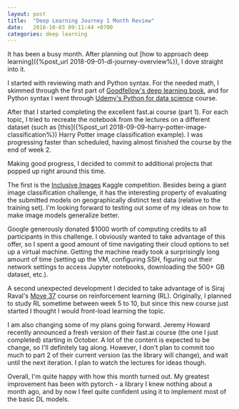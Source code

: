 ```yaml
---
layout: post
title:  "Deep Learning Journey 1 Month Review"
date:   2018-10-03 09:11:44 +0700
categories: deep learning
---
```


It has been a busy month. After planning out [how to approach deep learning]({%post_url 2018-09-01-dl-journey-overview%}), I dove straight into it. 

I started with reviewing math and Python syntax. For the needed math, I skimmed through the first part of [Goodfellow's deep learning book](http://www.deeplearningbook.org/), and for Python syntax I went through [Udemy's Python for data science](https://www.udemy.com/python-for-data-science-and-machine-learning-bootcamp) course. 

After that I started completing the excellent fast.ai course (part 1). For each topic, I tried to recreate the notebook from the lectures on a different dataset (such as [this]({%post_url 2018-09-09-harry-potter-image-classification%}) Harry Potter image classification example). I was progressing faster than scheduled, having almost finished the course by the end of week 2.

Making good progress, I decided to commit to additional projects that popped up right around this time. 

The first is the [Inclusive Images](https://www.kaggle.com/c/inclusive-images-challenge) Kaggle competition. Besides being a giant image classification challenge, it has the interesting property of evaluating the submitted models on geographically distinct test data (relative to the training set). I'm looking forward to testing out some of my ideas on how to make image models generalize better.

Google generously donated $1000 worth of computing credits to all participants in this challenge. I obviously wanted to take advantage of this offer, so I spent a good amount of time navigating their cloud options to set up a virtual machine. Getting the machine ready took a surprisingly long amount of time (setting up the VM, configuring SSH, figuring out their network settings to access Jupyter notebooks, downloading the 500+ GB dataset, etc.).

A second unexpected development I decided to take advantage of is Siraj Raval's [Move 37](https://www.youtube.com/watch?v=fRmZck1Dakc) course on reinforcement learning (RL). Originally, I planned to study RL sometime between week 5 to 10, but since this new course just started I thought I would front-load learning the topic.

I am also changing some of my plans going forward. Jeremy Howard recently announced a fresh version of their fast.ai course (the one I just completed) starting in October. A lot of the content is expected to be change, so I'll definitely tag along. However, I don't plan to commit too much to part 2 of their current version (as the library will change), and wait until the next iteration. I plan to watch the lectures for ideas though.

Overall, I'm quite happy with how this month turned out. My greatest improvement has been with pytorch - a library I knew nothing about a month ago, and by now I feel quite confident using it to implement most of the basic DL models.







